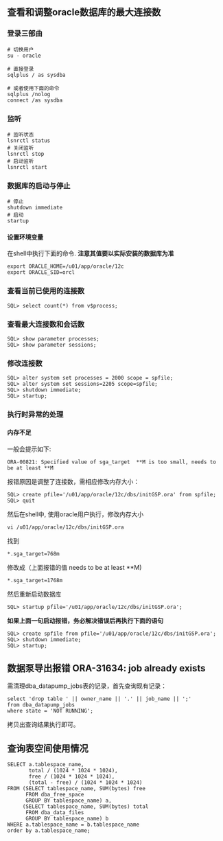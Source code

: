 ## 查看和调整oracle数据库的最大连接数

### 登录三部曲

```shell
# 切换用户
su - oracle

# 直接登录
sqlplus / as sysdba

# 或者使用下面的命令
sqlplus /nolog
connect /as sysdba
```

### 监听
```shell
# 监听状态
lsnrctl status
# 关闭监听
lsnrctl stop
# 启动监听
lsnrctl start
```

### 数据库的启动与停止
```shell
# 停止
shutdown immediate
# 启动
startup
```


#### 设置环境变量

在shell中执行下面的命令. **注意其值要以实际安装的数据库为准**

    export ORACLE_HOME=/u01/app/oracle/12c
    export ORACLE_SID=orcl


### 查看当前已使用的连接数

    SQL> select count(*) from v$process; 

### 查看最大连接数和会话数

    SQL> show parameter processes;
    SQL> show parameter sessions;

### 修改连接数

    SQL> alter system set processes = 2000 scope = spfile;
    SQL> alter system set sessions=2205 scope=spfile;
    SQL> shutdown immediate;
    SQL> startup;

### 执行时异常的处理

#### 内存不足

一般会提示如下:

    ORA-00821: Specified value of sga_target  **M is too small, needs to be at least **M

报错原因是调整了连接数，需相应修改内存大小：

    SQL> create pfile='/u01/app/oracle/12c/dbs/initGSP.ora' from spfile;
    SQL> quit

然后在shell中, 使用oracle用户执行，修改内存大小

    vi /u01/app/oracle/12c/dbs/initGSP.ora

找到

    *.sga_target=768m

修改成（上面报错的值  needs to be at least **M)

    *.sga_target=1768m

然后重新启动数据库

    SQL> startup pfile='/u01/app/oracle/12c/dbs/initGSP.ora';

**如果上面一句启动报错，务必解决错误后再执行下面的语句**

    SQL> create spfile from pfile='/u01/app/oracle/12c/dbs/initGSP.ora';
    SQL> shutdown immediate;
    SQL> startup;


## 数据泵导出报错 ORA-31634: job already exists

需清理dba_datapump_jobs表的记录，首先查询现有记录：

```oracle
select 'drop table ' || owner_name || '.' || job_name || ';'
from dba_datapump_jobs
where state = 'NOT RUNNING';
```

拷贝出查询结果执行即可。


## 查询表空间使用情况

```oracle
SELECT a.tablespace_name,
       total / (1024 * 1024 * 1024),
       free / (1024 * 1024 * 1024),
       (total - free) / (1024 * 1024 * 1024)
FROM (SELECT tablespace_name, SUM(bytes) free
      FROM dba_free_space
      GROUP BY tablespace_name) a,
     (SELECT tablespace_name, SUM(bytes) total
      FROM dba_data_files
      GROUP BY tablespace_name) b
WHERE a.tablespace_name = b.tablespace_name
order by a.tablespace_name;
```

